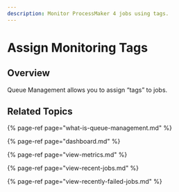 ```yaml
---
description: Monitor ProcessMaker 4 jobs using tags.
---
```


# Assign Monitoring Tags

## Overview

Queue Management allows you to assign “tags” to jobs.

## Related Topics

{% page-ref page="what-is-queue-management.md" %}

{% page-ref page="dashboard.md" %}

{% page-ref page="view-metrics.md" %}

{% page-ref page="view-recent-jobs.md" %}

{% page-ref page="view-recently-failed-jobs.md" %}

